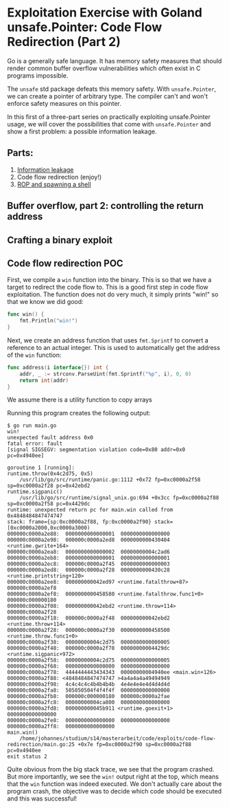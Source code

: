 # Exploitation Exercise with Goland unsafe.Pointer: Code Flow Redirection (Part 2)

Go is a generally safe language. It has memory safety measures that should render common buffer overflow vulnerabilities
which often exist in C programs impossible.

The `unsafe` std package defeats this memory safety. With `unsafe.Pointer`, we can create a pointer of arbitrary type.
The compiler can't and won't enforce safety measures on this pointer.

In this first of a three-part series on practically exploiting unsafe.Pointer usage, we will cover the possibilities
that come with `unsafe.Pointer` and show a first problem: a possible information leakage.

## Parts:

 1. [Information leakage](unsafe-vulnerabilities-1-information-leakage.md)
 2. Code flow redirection (enjoy!)
 3. [ROP and spawning a shell](unsafe-vulnerabilities-3-rop-and-spawning-a-shell.md)


## Buffer overflow, part 2: controlling the return address


## Crafting a binary exploit


## Code flow redirection POC

First, we compile a `win` function into the binary. This is so that we have a target to redirect the code flow to. This
is a good first step in code flow exploitation. The function does not do very much, it simply prints "win!" so that we
know we did good:

```go
func win() {
    fmt.Println("win!")
}
```

Next, we create an address function that uses `fmt.Sprintf` to convert a reference to an actual integer. This is used to
automatically get the address of the `win` function:

```go
func address(i interface{}) int {
    addr, _ := strconv.ParseUint(fmt.Sprintf("%p", i), 0, 0)
    return int(addr)
}
```

We assume there is a utility function to copy arrays 

Running this program creates the following output:

```shell script
$ go run main.go 
win!
unexpected fault address 0x0
fatal error: fault
[signal SIGSEGV: segmentation violation code=0x80 addr=0x0 pc=0x4940ee]

goroutine 1 [running]:
runtime.throw(0x4c2d75, 0x5)
	/usr/lib/go/src/runtime/panic.go:1112 +0x72 fp=0xc0000a2f58 sp=0xc0000a2f28 pc=0x42ebd2
runtime.sigpanic()
	/usr/lib/go/src/runtime/signal_unix.go:694 +0x3cc fp=0xc0000a2f88 sp=0xc0000a2f58 pc=0x4429dc
runtime: unexpected return pc for main.win called from 0x4848484847474747
stack: frame={sp:0xc0000a2f88, fp:0xc0000a2f90} stack=[0xc0000a2000,0xc0000a3000)
000000c0000a2e88:  0000000000000001  0000000000000000 
000000c0000a2e98:  000000c0000a2ed8  0000000000430404 <runtime.gwrite+164> 
000000c0000a2ea8:  0000000000000002  00000000004c2ad6 
000000c0000a2eb8:  0000000000000001  0000000000000001 
000000c0000a2ec8:  000000c0000a2f45  0000000000000003 
000000c0000a2ed8:  000000c0000a2f28  0000000000430c28 <runtime.printstring+120> 
000000c0000a2ee8:  000000000042ed97 <runtime.fatalthrow+87>  000000c0000a2ef8 
000000c0000a2ef8:  0000000000458580 <runtime.fatalthrow.func1+0>  000000c000000180 
000000c0000a2f08:  000000000042ebd2 <runtime.throw+114>  000000c0000a2f28 
000000c0000a2f18:  000000c0000a2f48  000000000042ebd2 <runtime.throw+114> 
000000c0000a2f28:  000000c0000a2f30  0000000000458500 <runtime.throw.func1+0> 
000000c0000a2f38:  00000000004c2d75  0000000000000005 
000000c0000a2f48:  000000c0000a2f78  00000000004429dc <runtime.sigpanic+972> 
000000c0000a2f58:  00000000004c2d75  0000000000000005 
000000c0000a2f68:  0000000000000000  0000000000000000 
000000c0000a2f78:  4444444443434343  00000000004940ee <main.win+126> 
000000c0000a2f88: <4848484847474747 >4a4a4a4a49494949 
000000c0000a2f98:  4c4c4c4c4b4b4b4b  4e4e4e4e4d4d4d4d 
000000c0000a2fa8:  505050504f4f4f4f  0000000000000000 
000000c0000a2fb8:  000000c000000180  000000c0000a2fae 
000000c0000a2fc8:  00000000004ca800  0000000000000000 
000000c0000a2fd8:  000000000045b911 <runtime.goexit+1>  0000000000000000 
000000c0000a2fe8:  0000000000000000  0000000000000000 
000000c0000a2ff8:  0000000000000000 
main.win()
	/home/johannes/studium/s14/masterarbeit/code/exploits/code-flow-redirection/main.go:25 +0x7e fp=0xc0000a2f90 sp=0xc0000a2f88 pc=0x4940ee
exit status 2
```

Quite obvious from the big stack trace, we see that the program crashed. But more importantly, we see the `win!` output
right at the top, which means that the `win` function was indeed executed. We don't actually care about the program
crash, the objective was to decide which code should be executed and this was successful!
